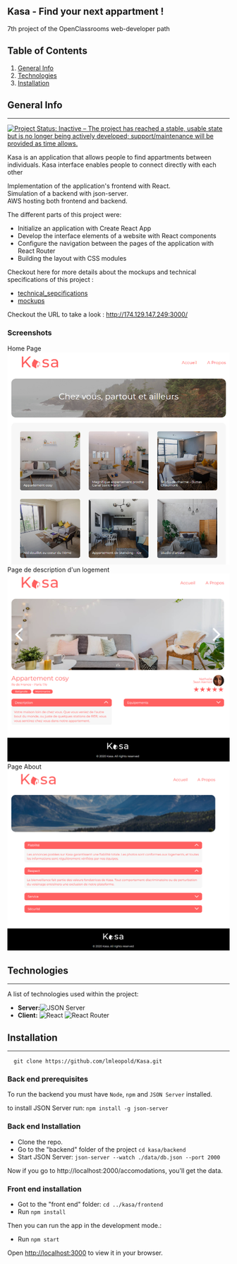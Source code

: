## Kasa - Find your next appartment !
7th project of the OpenClassrooms web-developer path
## Table of Contents
1. [General Info](#general-info)
2. [Technologies](#technologies)
3. [Installation](#installation)
## General Info
***
[![Project Status: Inactive – The project has reached a stable, usable state but is no longer being actively developed; support/maintenance will be provided as time allows.](https://www.repostatus.org/badges/latest/inactive.svg)](https://www.repostatus.org/#inactive)

Kasa is an application that allows people to find appartments between individuals. Kasa interface enables people to connect directly with each other

Implementation of the application's frontend with React.  
Simulation of a backend with json-server.  
AWS hosting both frontend and backend.

The different parts of this project were:
* Initialize an application with Create React App
* Develop the interface elements of a website with React components
* Configure the navigation between the pages of the application with React Router
* Building the layout with CSS modules

Checkout here for more details about the mockups and technical specifications of this project :
* [technical_sepcifications]( Coding+guidelines+Kasa+FR.pdf)
* [mockups](UI-Design-Kasa-FR(Copy).pdf)

Checkout the URL to take a look : http://174.129.147.249:3000/

### Screenshots
Home Page![Home Page](homePage.png)
Page de description d'un logement![Page de description d'un logement](singleProduct.png) Page About![Page About]( about.png)
## Technologies
***
A list of technologies used within the project:
* **Server:**![JSON Server](https://www.npmjs.com/package/json-server)
* **Client:** ![React](https://fr.reactjs.org/) ![React Router](https://reactrouter.com/)

## Installation
***
```
  git clone https://github.com/lmleopold/Kasa.git
```
### Back end prerequisites

To run the backend you must have `Node`, `npm` and `JSON Server` installed.

to install JSON Server run:  `npm install -g json-server`

### Back end Installation ###


* Clone the repo. 
* Go to the "backend" folder of the project `cd kasa/backend`
* Start JSON Server: `json-server --watch ./data/db.json --port 2000`

Now if you go to http://localhost:2000/accomodations, you'll get the data.

### Front end installation ###

* Got to the "front end" folder: `cd ../kasa/frontend`
* Run `npm install`

Then you can run the app in the development mode.:
* Run `npm start`

Open [http://localhost:3000](http://localhost:3000) to view it in your browser.